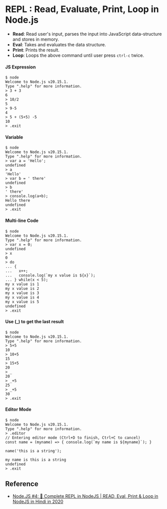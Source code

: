 # REPL : Read, Evaluate, Print, Loop in Node.js

* **Read**: Read user's input, parses the input into JavaScript data-structure and stores in memory.
* **Eval**: Takes and evaluates the data structure.
* **Print**: Prints the result.
* **Loop**: Loops the above command until user press `ctrl-c` twice.

#### JS Expression
```shell
$ node
Welcome to Node.js v20.15.1.
Type ".help" for more information.
> 3 + 3
6
> 10/2
5
> 9-5
4
> 5 + (5+5) -5
10
> .exit
```

#### Variable
```shell
$ node 
Welcome to Node.js v20.15.1.
Type ".help" for more information.
> var a = 'Hello';
undefined
> a
'Hello'
> var b = ' there'
undefined
> b
' there'
> console.log(a+b);
Hello there
undefined
> .exit
```

#### Multi-line Code
```shell
$ node 
Welcome to Node.js v20.15.1.
Type ".help" for more information.
> var x = 0;
undefined
> x
0
> do
... { 
...   x++;
...   console.log(`my x value is ${x}`);
... } while(x < 5);
my x value is 1
my x value is 2
my x value is 3
my x value is 4
my x value is 5
undefined
> .exit
```

#### Use (_) to get the last result
```shell
$ node
Welcome to Node.js v20.15.1.
Type ".help" for more information.
> 5+5
10
> 10+5
15
> 15+5
20
> _
20
> _+5
25
> _+5
30
> .exit
```

#### Editor Mode
```shell
$ node
Welcome to Node.js v20.15.1.
Type ".help" for more information.
> .editor
// Entering editor mode (Ctrl+D to finish, Ctrl+C to cancel)
const name = (myname) => { console.log(`my name is ${myname}`); }

name('this is a string');

my name is this is a string
undefined
> .exit
```

## Reference
* [Node.JS #4: 📑 Complete REPL in NodeJS | READ, Eval, Print & Loop in NodeJS in Hindi in 2020](https://www.youtube.com/watch?v=uJOsl4x7pAo)